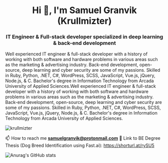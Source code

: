 <h1 align="center">Hi 👋, I'm Samuel Granvik (Krullmizter)</h1>
<h3 align="center">IT Engineer & Full-stack developer specialized in deep learning & back-end development</h3>
<p>Well experienced IT engineer & full-stack developer with a history of working with both software and hardware problems in various areas such as the marketing & advertising industry. Back-end development, open-source, deep learning and cyber security are some of my passions. Skilled in Ruby, Python, .NET, C#, WordPress, SCSS, JavaScript, Vue.js, jQuery, Node.js, & C. Bachelor's degree in Information Technology from Arcada University of Applied Sciences.Well experienced IT engineer & full-stack developer with a history of working with both software and hardware problems in various areas such as the marketing & advertising industry. Back-end development, open-source, deep learning and cyber security are some of my passions. Skilled in Ruby, Python, .NET, C#, WordPress, SCSS, JavaScript, Vue.js, jQuery, Node.js, & C. Bachelor's degree in Information Technology from Arcada University of Applied Sciences.</p>

<p align="left"> <img src="https://komarev.com/ghpvc/?username=krullmizter&label=Profile%20views&color=0e75b6&style=flat" alt="krullmizter" /> </p>

📫 How to reach me **samuelgranvik@protonmail.com**
📖 Link to BE Degree Thesis (Dog Breed Identification using Fast.ai): https://shorturl.at/rySU5

![Anurag's GitHub stats](https://github-readme-stats.vercel.app/api?username=krullmizter&theme=cobalt2&show_icons=true)
